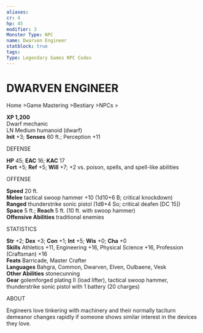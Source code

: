 ```yaml
---
aliases: 
cr: 4
hp: 45
modifier: 3
Monster Type: NPC
name: Dwarven Engineer
statblock: true
tags: 
Type: Legendary Games NPC Codex
---
```

# DWARVEN ENGINEER
Home >Game Mastering >Bestiary >NPCs >

**XP 1,200**  
Dwarf mechanic  
LN Medium humanoid (dwarf)  
**Init** +3; **Senses** 60 ft.; Perception +11

DEFENSE

**HP** 45; **EAC** 16; **KAC** 17  
**Fort** +5; **Ref** +5; **Will** +7; +2 vs. poison, spells, and spell-like abilities

OFFENSE

**Speed** 20 ft.  
**Melee** tactical swoop hammer +10 (1d10+6 B; critical knockdown)  
**Ranged** thunderstrike sonic pistol (1d8+4 So; critical deafen \[DC 15\])  
**Space** 5 ft.; **Reach** 5 ft. (10 ft. with swoop hammer)  
**Offensive Abilities** traditional enemies

STATISTICS

**Str** +2; **Dex** +3; **Con** +1; **Int** +5; **Wis** +0; **Cha** +0  
**Skills** Athletics +11, Engineering +16, Physical Science +16, Profession (Craftsman) +16  
**Feats** Barricade, Master Crafter  
**Languages** Bahgra, Common, Dwarven, Elven, Oulbaene, Vesk  
**Other Abilities** stonecunning  
**Gear** golemforged plating II (load lifter), tactical swoop hammer, thunderstrike sonic pistol with 1 battery (20 charges)

ABOUT

Engineers love tinkering with machinery and their normally taciturn demeanor changes rapidly if someone shows similar interest in the devices they love.

